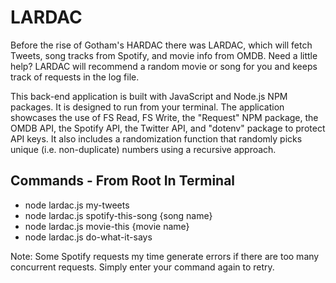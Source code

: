# LARDAC
Before the rise of Gotham's HARDAC there was LARDAC, which will fetch Tweets, song tracks from Spotify, and movie info from OMDB.  Need a little help?  LARDAC will recommend a random movie or song for you and keeps track of requests in the log file.  

This back-end application is built with JavaScript and Node.js NPM packages. It is designed to run from your terminal.  The application showcases the use of FS Read, FS Write, the "Request" NPM package, the OMDB API, the Spotify API, the Twitter API, and "dotenv" package to protect API keys.  It also includes a randomization function that randomly picks unique (i.e. non-duplicate) numbers using a recursive approach.   
<h2>Commands - From Root In Terminal</h2>
<ul>
<li>node lardac.js my-tweets <br>
<li>node lardac.js spotify-this-song {song name}<br>
<li>node lardac.js movie-this {movie name}<br>
<li>node lardac.js do-what-it-says
</ul>

Note: Some Spotify requests my time generate errors if there are too many concurrent requests.  Simply enter your command again to retry.  